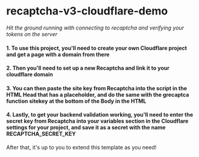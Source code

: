# recaptcha-v3-cloudflare-demo
*Hit the ground running with connecting to recaptcha and verifying your tokens on the server*

#### 1. To use this project, you'll need to create your own Cloudflare project and get a page with a domain from there
#### 2. Then you'll need to set up a new Recaptcha and link it to your cloudflare domain
#### 3. You can then paste the site key from Recaptcha into the script in the HTML Head that has a placeholder, and do the same with the grecaptca function sitekey at the bottom of the Body in the HTML
#### 4. Lastly, to get your backend validation working, you'll need to enter the secret key from Recaptcha into your variables section in the Cloudflare settings for your project, and save it as a secret with the name RECAPTCHA_SECRET_KEY

After that, it's up to you to extend this template as you need!

